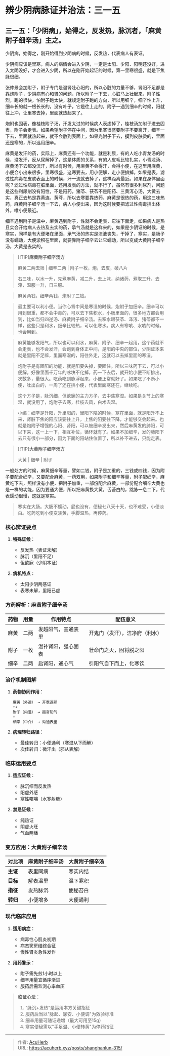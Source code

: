 # 辨少阴病脉证并治法：三一五


## 三一五：「少阴病」，始得之，反发热，脉沉者，「麻黄附子细辛汤」主之。

<!--more-->

少阴病，始得之，刚开始得到少阴病的时候，反发热，代表病人有表证。

少阴病应该是里寒，病人的病情会进入少阴，一定是太阳、少阳、阳明还没好，进入太阴没好，才会进入少阴，所以在刚开始起证的时候，第一里寒很盛，就是下焦脉很细。

张仲景会加附子，附子专门是温肾壮心阳的，所以心脏的力量不够，肾阳不足都是靠炮附子，少阴病有心和肾的问题，所以附子一下去，心脏马上壮起来，附子性烈，跑的很快，怕附子跑太快，就规定附子跑的方向，所以用细辛，细辛性上升，细辛长的就一根长长的，没有叶子，它是往上走的，附子一遇到细辛的时候，阳就往上冲，让里寒去掉，里面就热起来了。

炮附也固表，像桂枝附子汤，汗发太过的时候病人表虚掉了，桂枝汤加附子进去固表，附子会走表。如果希望附子停在中间，因为里寒很盛要附子不要离开，细辛一下去，里面就热起来，就不会散到表面上，如果光附子下去，摸到皮肤烫的，里面还是寒的，所以选用细辛。

麻黄是发汗的药，实际上，麻黄还有一个功能，就是利尿，有的人吃小青龙汤的时候，没发汗，反从尿解掉了，这是体质的关系，有的人皮毛比较扎实，小青龙汤、麻黄汤下去都没流汗，所以有时候，用麻黄不会得汗，会得小便，在这里用麻黄，小便会小出来很多，里寒很盛，这寒要去，用小便解，走小便排掉，如果是表，滤过性病毒在皮肤表面上的时候，汗一流就去掉了，这样距离最近。如果在身体里面呢？滤过性病毒在脏里面，还用发表的方法，就不行了，虽然有很多利尿剂，问题是这些利尿剂没有阳性，不是阳药，猪苓、茯苓不是阳药、三黄泻心汤，大黄去实，真正去热是靠黄连、黄芩，所以去寒要靠热药，麻黄是很热的药，用这三味热药，麻黄附子细辛汤一下去，病人小便出来，因为这时候要把滤过性病毒排出体外，唯小便最近。

细辛遇到附子是温中，麻黄遇到附子，性就不会走表，它往下面走，如果病人是热且实会开给病人去热及去实的药，承气汤就是这样来的，如果是少阴证的时候，是寒实，同样是有大便堵在里面，承气汤的热实是津液丧失，干掉了，寒实，是肠子没有蠕动，大便淤积在里面，就要靠附子细辛去让它蠕动，所以变成大黄附子细辛汤，大黄是去实的。

> [!TIP]**麻黄附子细辛汤方**
>
> 麻黄二两去筛 | 细辛二两 | 附子一枚，炮，去皮，破八片
>
> 右三味，以水一升，先煮麻黄，减二升，去上沫，纳诸药，煮取三升，去滓，温服一升，日三服。

> 麻黄两钱，细辛两钱，炮附子三钱。

> 最主要可以利小便。当你心肾中间是寒湿的时候，炮附子加细辛。细辛可以用到很重，都不会中毒的，可以去下焦积水，小肠里面的，很多地方都会用到，比如当归四逆汤、麻黄附子细辛汤。去积水跟茯苓、泽泻、猪苓都不一样，这些只是利水，细辛比较热，可以化寒水。病人有寒咳、水咳的时候，也会用到。

> 麻黄能够发阳气，所以也可以利水，麻黄、附子、细辛一起用，这个药就不会走表，也不会发汗，会跑到身体正中间，是阳的中央的部位，少阴证本来就是里阳不足嘛，里面寒湿的，阳往外走，这就可以去掉里面的寒湿。

> 炮附子是有固阳的功能，就是阳要失掉，要固住。所以三味药下去，可以小便解。好像里面千万年的冰块不化掉，药一下去后，就开始小便不断排出，次数多，量很大。吃药吃到脉浮起来，小便正常就好了。如果吃了不断小便，吐出白的，一周了还在排小便，代表里面寒还在，继续吃。

> 这个方子是，脉沉细，但欲寐的主力方子，去中焦寒湿。如果是关节上的寒湿，就没用了，炮附子去寒，桂枝去风，白术去湿。

> 小编：细辛是升阳，升里阳的，里阳下陷的时候，寒在里面，就是阳升不上来，肾脏下焦的阳应该要往上升，上焦的阳要往下降，才能够交会起来。也就是炮附子增强的心阳、肾阳，可以被细辛发出来，然后麻黄发的肺阳，可以下来，这一上一下，相互补位，循环就有了。如果不加细辛，发的肺阳下去只有很小一部分，因为下面的阳站住位置了，所以补不进去，只能走表。

> [!TIP]**大黄附子细辛汤方**
>
> 大黄 | 细辛 | 附子

一般处方的时候，麻黄细辛等量，譬如二钱，附子是加重的，三钱或四钱，因为附子要配合细辛，又要配合麻黄，一药双用，如果附子和细辛等量，附子配细辛，麻黄吃下去，照样没有小便，把附子加重，一部份配合麻黄，一部份配合细辛大黄也是一样的功能，因为要通大便，所以把麻黄换大黄，舌苔白的，跳脉一息二下，代表蠕动很慢，这就是寒实。

> 寒实在大肠。大肠不蠕动，屁也没有，便秘七八天十天，也不难受，小便淡白。吃药吃到小便变淡黄，手脚温热，再停药。

### 核心辨证要点
1. **特殊证候**：
   - 反发热（表证未解）
   - 脉沉（里阳不足）
   - 但欲寐（少阴本证）

2. **病机特点**：
   - 太阳少阴两感证
   - 表寒未解，里阳已虚

### 方药解析：麻黄附子细辛汤
| **药物** | **用量** | **作用特点** | **配伍意义** |
|----------|----------|--------------|--------------|
| 麻黄 | 二两 | 发越阳气，宣通表里 | 开鬼门（发汗），洁净府（利水） |
| 附子 | 一枚 | 温补肾阳，强心固表 | 壮命门之火，固将脱之阳 |
| 细辛 | 二两 | 启肾阳，通心气 | 引阳气自下而上，化寒饮 |

### 治疗机制图解
1. **药物协同作用**：
   ```
   麻黄（外透） → 开表逐邪
   ↑↓
   附子（内温） → 振奋阳气
   ↑
   细辛（中介） → 沟通表里
   ```

2. **病理转归路径**：
   - 最佳转归：小便通利（寒湿从下而解）
   - 次佳转归：微汗出（邪从表解）

### 临床运用要点
1. **适应证候**：
   - 脉沉细而反发热
   - 阳虚外感
   - 寒性咳喘（水寒射肺）

2. **禁忌证候**：
   - 纯热证
   - 阴虚火旺
   - 气血两燔

### 变方应用：大黄附子细辛汤
| **对比项** | 麻黄附子细辛汤 | 大黄附子细辛汤 |
|------------|----------------|----------------|
| **主证** | 表里同病 | 寒实内结 |
| **目标** | 解表温里 | 温下寒积 |
| **指征** | 发热脉沉 | 便秘苔白 |
| **转归** | 小便增多 | 大便通利 |

### 现代临床应用
1. **适用病症**：
   - 病毒性心肌炎初期
   - 病态窦房结综合征
   - 慢性肾炎急性发作

2. **用药警示**：
   - 附子需先煎1小时以上
   - 细辛用量宜循序渐进
   - 服药后需监测心率血压

> **临证心法**：
> 1. "脉沉+发热"是运用本方关键指征
> 2. 服药后当以"脉起、寐安、小便调"为效验标准
> 3. 细辛用量可随证递增（最大可用至15g）
> 4. 寒实便秘需以"手足温、小便转黄"为停药指征

---

> 作者: [AcuHerb](https://acuherb.xyz)  
> URL: https://acuherb.xyz/posts/shanghanlun-315/  

